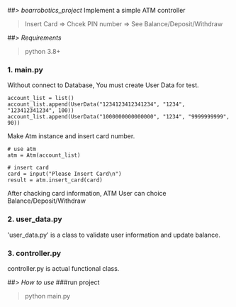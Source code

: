 ##_> bearrobotics_project_
Implement a simple ATM controller<br>
>Insert Card => Chcek PIN number => See Balance/Deposit/Withdraw


##_> Requirements_

>python 3.8+

### 1. main.py

Without connect to Database, You must create User Data for test.
``` 
account_list = list()
account_list.append(UserData("1234123412341234", "1234", "123412341234", 100))
account_list.append(UserData("1000000000000000", "1234", "9999999999", 90))
```
Make Atm instance and insert card number.
```
# use atm
atm = Atm(account_list)

# insert card
card = input("Please Insert Card\n")
result = atm.insert_card(card)
```
After chacking card information, ATM User can choice Balance/Deposit/Withdraw
### 2. user_data.py
'user_data.py' is a class to validate user information and update balance.

### 3. controller.py
controller.py is actual functional class.

##_> How to use_
###run project
>python main.py

